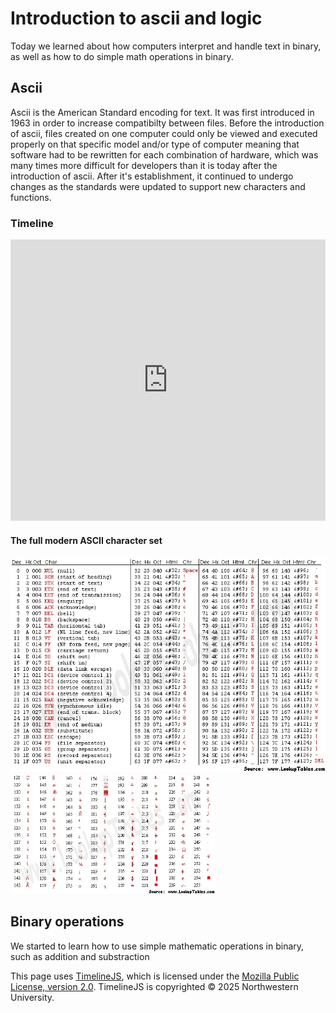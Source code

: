 <style>footer {
    text-align: bottom;
}
</style>



# Introduction to ascii and logic

Today we learned about how computers interpret and handle text in binary, as well as how to do simple math operations in binary.


## Ascii

Ascii is the American Standard encoding for text. It was first introduced in 1963 in order to increase compatibilty between files. Before the introduction of ascii, files created on one computer could only be viewed and executed properly on that specific model and/or type of computer meaning that software had to be rewritten for each combination of hardware, which was many times more difficult for developers than it is today after the introduction of ascii. After it's establishment, it continued to undergo changes as the standards were updated to support new characters and functions.

### Timeline

<iframe src='https://cdn.knightlab.com/libs/timeline3/latest/embed/index.html?source=v2%3A2PACX-1vRxkf9Bwbh-g2WV4oPGKFd-ts6K6wT-rNb8M8d_rm1YQ7gpZ4cBOlVUiSlFBVjn90GOGwXKK1Y-HNQZ&font=Default&lang=en&initial_zoom=2&width=100%25&height=450' width='100%' height='450' webkitallowfullscreen mozallowfullscreen allowfullscreen frameborder='0'></iframe>
<!---->

#### The full modern ASCII character set
<img src="journal_images/ascii0-127.jpeg">
<img src="journal_images/ascii128-239.jpeg" width="65%">

## Binary operations

We started to learn how to use simple mathematic operations in binary, such as addition and substraction


<footer>
<div class="timelinejs-credit">
  <p>
    This page uses 
    <a href="https://timeline.knightlab.com/" target="_blank" rel="noopener">TimelineJS</a>, 
    which is licensed under the 
    <a href="https://www.mozilla.org/en-US/MPL/2.0/" target="_blank" rel="noopener">Mozilla Public License, version 2.0</a>. 
    TimelineJS is copyrighted © 2025 Northwestern University.
  </p>
</div>
</footer>